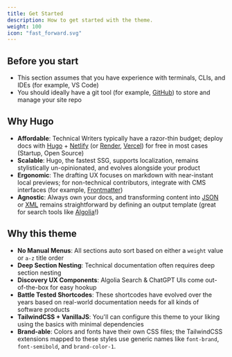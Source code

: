```yaml
---
title: Get Started
description: How to get started with the theme.
weight: 100
icon: "fast_forward.svg"
---
```


## Before you start

- This section assumes that you have experience with terminals, CLIs, and IDEs (for example, VS Code)
- You should ideally have a git tool (for example, [GitHub](https://github.com)) to store and manage your site repo

## Why Hugo

- **Affordable**: Technical Writers typically have a razor-thin budget; deploy docs with [Hugo](https://gohugo.io/) + [Netlify](https://www.netlify.com/) (or [Render](https://render.com/), [Vercel](https://vercel.com/)) for free in most cases (Startup, Open Source)
- **Scalable**: Hugo, the fastest SSG, supports localization, remains stylistically un-opinionated, and evolves alongside your product
- **Ergonomic**: The drafting UX focuses on markdown with near-instant local previews; for non-technical contributors, integrate with CMS interfaces (for example, [Frontmatter](https://frontmatter.codes/))
- **Agnostic**: Always own your docs, and transforming content into [JSON](/index.json) or [XML](/index.xml) remains straightforward by defining an output template (great for search tools like [Algolia](http://algolia.com)!)

## Why this theme

- **No Manual Menus**: All sections auto sort based on either a `weight` value or `a-z` title order
- **Deep Section Nesting**: Technical documentation often requires deep section nesting
- **Discovery UX Components**: Algolia Search & ChatGPT UIs come out-of-the-box for easy hookup
- **Battle Tested Shortcodes**: These shortcodes have evolved over the years based on real-world documentation needs for all kinds of software products
- **TailwindCSS + VanillaJS**: You'll can configure this theme to your liking using the basics with minimal dependencies
- **Brand-able**: Colors and fonts have their own CSS files; the TailwindCSS extensions mapped to these styles use generic names like `font-brand`, `font-semibold`, and `brand-color-1`.